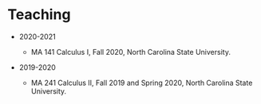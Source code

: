# Teaching

* 2020-2021    
    * MA 141 Calculus I, Fall 2020, North Carolina State University. 

* 2019-2020  
    * MA 241 Calculus II, Fall 2019 and Spring 2020, North Carolina State University.
 
	